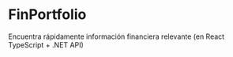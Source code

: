# FinPortfolio
Encuentra rápidamente información financiera relevante (en React TypeScript + .NET API)
